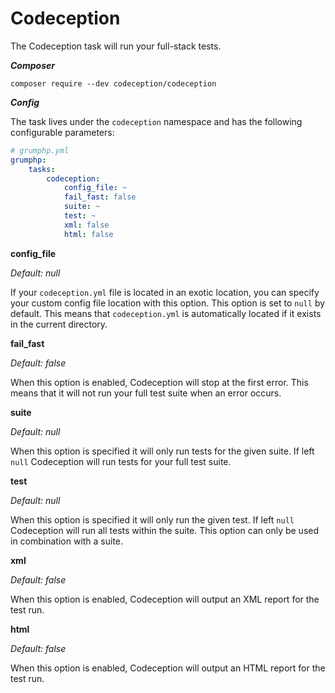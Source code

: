 # Codeception
The Codeception task will run your full-stack tests.

***Composer***

```
composer require --dev codeception/codeception
```

***Config***

The task lives under the `codeception` namespace and has the following configurable parameters:

```yaml
# grumphp.yml
grumphp:
    tasks:
        codeception:
            config_file: ~
            fail_fast: false
            suite: ~
            test: ~
            xml: false
            html: false
```


**config_file**

*Default: null*

If your `codeception.yml` file is located in an exotic location, you can specify your custom config file location with this option. This option is set to `null` by default. This means that `codeception.yml` is automatically located if it exists in the current directory.

**fail_fast**

*Default: false*

When this option is enabled, Codeception will stop at the first error. This means that it will not run your full test suite when an error occurs.

**suite**

*Default: null*

When this option is specified it will only run tests for the given suite. If left `null` Codeception will run tests for your full test suite.

**test**

*Default: null*

When this option is specified it will only run the given test. If left `null` Codeception will run all tests within the suite.
This option can only be used in combination with a suite.

**xml**

*Default: false*

When this option is enabled, Codeception will output an XML report for the test run.

**html**

*Default: false*

When this option is enabled, Codeception will output an HTML report for the test run.
